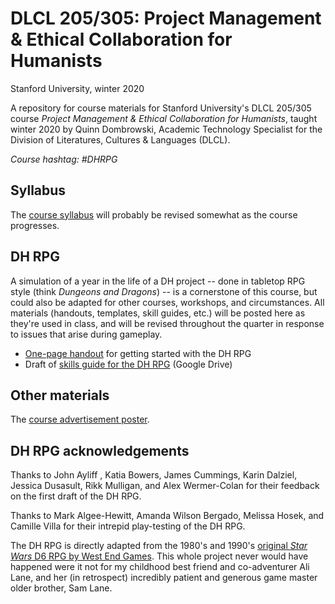 # DLCL 205/305: Project Management & Ethical Collaboration for Humanists

Stanford University, winter 2020

A repository for course materials for Stanford University's DLCL 205/305 course _Project Management & Ethical Collaboration for Humanists_, taught winter 2020 by Quinn Dombrowski, Academic Technology Specialist for the Division of Literatures, Cultures & Languages (DLCL).

*Course hashtag: #DHRPG*

## Syllabus
The [course syllabus](dlcl205syllabus.md) will probably be revised somewhat as the course progresses.

## DH RPG
A simulation of a year in the life of a DH project -- done in tabletop RPG style (think *Dungeons and Dragons*) -- is a cornerstone of this course, but could also be adapted for other courses, workshops, and circumstances. All materials (handouts, templates, skill guides, etc.) will be posted here as they're used in class, and will be revised throughout the quarter in response to issues that arise during gameplay.

- [One-page handout](getting-started-dhrpg.md) for getting started with the DH RPG
- Draft of [skills guide for the DH RPG](https://docs.google.com/document/d/1la_wHuvMsdE__CL5JsAWAhPpkDav12ZJ4nmJq9YLV0Y/edit) (Google Drive)

## Other materials
The [course advertisement poster](dlcl205-poster.pdf).

## DH RPG acknowledgements
Thanks to John Ayliff , Katia Bowers, James Cummings, Karin Dalziel, Jessica Dusasult, Rikk Mulligan, and Alex Wermer-Colan for their feedback on the first draft of the DH RPG.

Thanks to Mark Algee-Hewitt, Amanda Wilson Bergado, Melissa Hosek, and Camille Villa for their intrepid play-testing of the DH RPG.

The DH RPG is directly adapted from the 1980's and 1990's [original *Star Wars* D6 RPG by West End Games](http://www.starwarstimeline.net/Westendgames.htm). This whole project never would have happened were it not for my childhood best friend and co-adventurer Ali Lane, and her (in retrospect) incredibly patient and generous game master older brother, Sam Lane. 